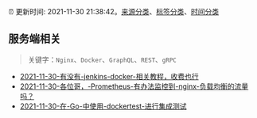:alarm_clock: 更新时间: 2021-11-30 21:38:42。[来源分类](../README.md)、[标签分类](../TAGS.md)、[时间分类](../TIMELINE.md)

## 服务端相关


> 关键字：`Nginx`、`Docker`、`GraphQL`、`REST`、`gRPC`



- [2021-11-30-有没有-jenkins-docker-相关教程，收费也行](https://www.v2ex.com/t/819173) 
- [2021-11-30-各位哥，-Prometheus-有办法监控到-nginx-负载均衡的流量吗？](https://www.v2ex.com/t/819149) 
- [2021-11-30-在-Go-中使用-dockertest-进行集成测试](https://toutiao.io/k/r813zwl) 